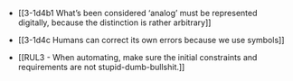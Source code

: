 - [[3-1d4b1 What’s been considered ‘analog’ must be represented digitally, because the distinction is rather arbitrary]]
- [[3-1d4c Humans can correct its own errors because we use symbols]]

- [[RUL3 - When automating, make sure the initial constraints and requirements are not stupid-dumb-bullshit.]]
